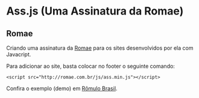 Ass.js (Uma Assinatura da Romae)
======

## Romae

Criando uma assinatura da [Romae](http://www.romae.com.br) para os sites desenvolvidos por ela com Javacript.

Para adicionar ao site, basta colocar no footer o seguinte comando:

```
<script src="http://romae.com.br/js/ass.min.js"></script>
```

Confira o exemplo (demo) em [Rômulo Brasil](http://romulobrasil.com).
